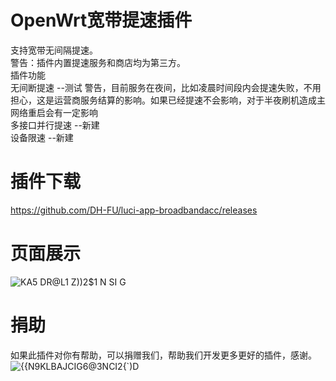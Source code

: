 # OpenWrt宽带提速插件
支持宽带无间隔提速。
<br/>警告：插件内置提速服务和商店均为第三方。
<br/>插件功能
<br/>无间断提速 --测试 警告，目前服务在夜间，比如凌晨时间段内会提速失败，不用担心，这是运营商服务结算的影响。如果已经提速不会影响，对于半夜刷机造成主网络重启会有一定影响
<br/>多接口并行提速 --新建
<br/>设备限速 --新建
# 插件下载
https://github.com/DH-FU/luci-app-broadbandacc/releases
# 页面展示
![KA5 DR@L1 Z))2$1 N SI G](https://user-images.githubusercontent.com/76506087/218954542-9d2ea662-ed96-44f4-a70e-5fd11b52bdfa.png)
# 捐助
如果此插件对你有帮助，可以捐赠我们，帮助我们开发更多更好的插件，感谢。
![{{N9KLBAJCIG6@3NCI2{`)D](https://user-images.githubusercontent.com/76506087/219942308-5d618747-f222-4871-8fba-754f50cb07e1.png)
